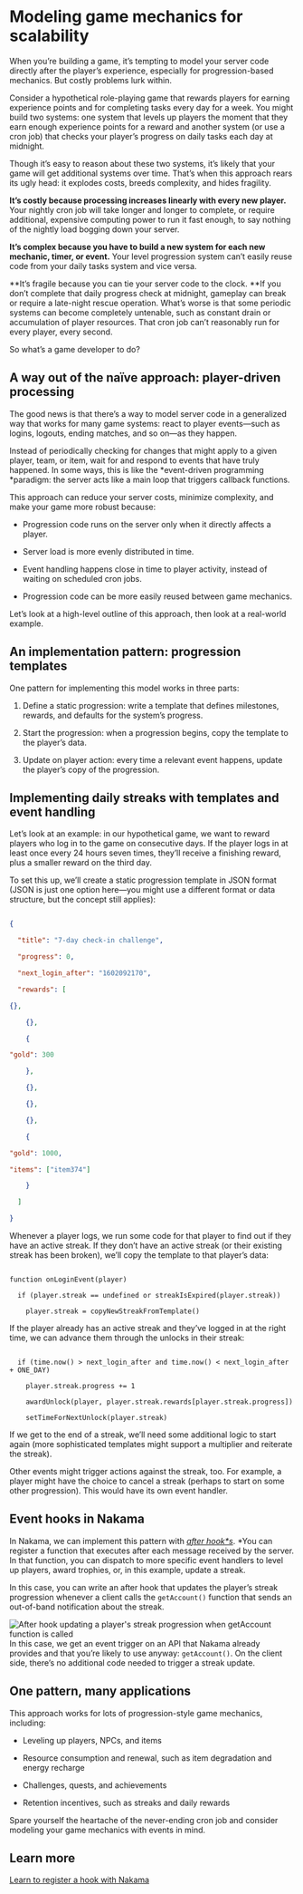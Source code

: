 # Modeling game mechanics for scalability

When you’re building a game, it’s tempting to model your server code directly after the player’s experience, especially for progression-based mechanics. But costly problems lurk within.

Consider a hypothetical role-playing game that rewards players for earning experience points and for completing tasks every day for a week. You might build two systems: one system that levels up players the moment that they earn enough experience points for a reward and another system (or use a cron job) that checks your player’s progress on daily tasks each day at midnight.

Though it’s easy to reason about these two systems, it’s likely that your game will get additional systems over time. That’s when this approach rears its ugly head: it explodes costs, breeds complexity, and hides fragility.

**It’s costly because processing increases linearly with every new player.** Your nightly cron job will take longer and longer to complete, or require additional, expensive computing power to run it fast enough, to say nothing of the nightly load bogging down your server.

**It’s complex because you have to build a new system for each new mechanic, timer, or event.** Your level progression system can’t easily reuse code from your daily tasks system and vice versa.

**It’s fragile because you can tie your server code to the clock. **If you don’t complete that daily progress check at midnight, gameplay can break or require a late-night rescue operation. What’s worse is that some periodic systems can become completely untenable, such as constant drain or accumulation of player resources. That cron job can’t reasonably run for every player, every second.

So what’s a game developer to do?

## A way out of the naïve approach: player-driven processing

The good news is that there’s a way to model server code in a generalized way that works for many game systems: react to player events—such as logins, logouts, ending matches, and so on—as they happen.

Instead of periodically checking for changes that might apply to a given player, team, or item, wait for and respond to events that have truly happened. In some ways, this is like the *event-driven programming *paradigm: the server acts like a main loop that triggers callback functions.

This approach can reduce your server costs, minimize complexity, and make your game more robust because:

* Progression code runs on the server only when it directly affects a player.

* Server load is more evenly distributed in time.

* Event handling happens close in time to player activity, instead of waiting on scheduled cron jobs.

* Progression code can be more easily reused between game mechanics.

Let’s look at a high-level outline of this approach, then look at a real-world example.

## An implementation pattern: progression templates

One pattern for implementing this model works in three parts:

1. Define a static progression: write a template that defines milestones, rewards, and defaults for the system’s progress.

2. Start the progression: when a progression begins, copy the template to the player’s data.

3. Update on player action: every time a relevant event happens, update the player’s copy of the progression.

## Implementing daily streaks with templates and event handling

Let’s look at an example: in our hypothetical game, we want to reward players who log in to the game on consecutive days. If the player logs in at least once every 24 hours seven times, they’ll receive a finishing reward, plus a smaller reward on the third day.

To set this up, we’ll create a static progression template in JSON format (JSON is just one option here—you might use a different format or data structure, but the concept still applies):

```json

{

  "title": "7-day check-in challenge",

  "progress": 0,

  "next_login_after": "1602092170",

  "rewards": [

{},

	{},

	{

"gold": 300

	},

	{},

	{},

	{},

	{

"gold": 1000,

"items": ["item374"]

	}

  ]

}

```

Whenever a player logs, we run some code for that player to find out if they have an active streak. If they don’t have an active streak (or their existing streak has been broken), we’ll copy the template to that player’s data:

```pseudocode

function onLoginEvent(player)

  if (player.streak == undefined or streakIsExpired(player.streak))

    player.streak = copyNewStreakFromTemplate()
```

If the player already has an active streak and they’ve logged in at the right time, we can advance them through the unlocks in their streak:

```pseudocode

  if (time.now() > next_login_after and time.now() < next_login_after + ONE_DAY)

    player.streak.progress += 1

    awardUnlock(player, player.streak.rewards[player.streak.progress])

    setTimeForNextUnlock(player.streak)

```

If we get to the end of a streak, we’ll need some additional logic to start again (more sophisticated templates might support a multiplier and reiterate the streak).

Other events might trigger actions against the streak, too. For example, a player might have the choice to cancel a streak (perhaps to start on some other progression). This would have its own event handler.

## Event hooks in Nakama

In Nakama, we can implement this pattern with *[after hook*s](https://heroiclabs.com/docs/runtime-code-basics/#after-hook)*. *You can register a function that executes after each message received by the server. In that function, you can dispatch to more specific event handlers to level up players, award trophies, or, in this example, update a streak.

In this case, you can write an after hook that updates the player’s streak progression whenever a client calls the `getAccount()` function that sends an out-of-band notification about the streak.

![After hook updating a player's streak progression when getAccount function is called](nakama-after-hook.png)In this case, we get an event trigger on an API that Nakama already provides and that you’re likely to use anyway: `getAccount()`. On the client side, there’s no additional code needed to trigger a streak update.

## One pattern, many applications

This approach works for lots of progression-style game mechanics, including:

* Leveling up players, NPCs, and items

* Resource consumption and renewal, such as item degradation and energy recharge

* Challenges, quests, and achievements

* Retention incentives, such as streaks and daily rewards

Spare yourself the heartache of the never-ending cron job and consider modeling your game mechanics with events in mind.

## Learn more

[Learn to register a hook with Nakama](https://heroiclabs.com/docs/runtime-code-basics/#register-hooks)
